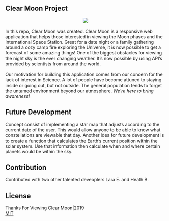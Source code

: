 ## Clear Moon Project
<center><img src="https://i.ibb.co/2NCCwSr/banner.png"></center><br>
In this repo, Clear Moon was created. Clear Moon is a responsive web application that helps those interested in viewing the Moon phases and the International Space Station. Great for a date night or a family gathering around a cozy camp fire exploring the Universe, it is now possible to get a forecast of some amazing things! One of the biggest obstacles for viewing the night sky is the ever changing weather. It’s now possible by using API’s provided by scientists from around the world.
<br><br>
Our motivation for building this application comes from our concern for the lack of interest in Science. A lot of people have become attuned to staying inside or going out, but not outside. The general population tends to forget the untamed environment beyond our atmosphere. <i>We're here to bring awareness!</i>

## Future Development
Concept consist of implementing a star map that adjusts according to the current date of the user. This would allow anyone to be able to know what constellations are viewable that day. Another idea for future development is to create a function that calculates the Earth’s current position within the solar system. Use that information then calculate when and where certain planets would be within the sky.

## Contribution
Contributed with two other talented deveoplers Lara E. and Heath B.

## License
Thanks For Viewing Clear Moon|2019<br>
[MIT](https://choosealicense.com/licenses/mit/)
